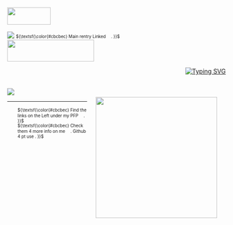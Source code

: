 ### <img src="https://64.media.tumblr.com/7c333644970e8373c76b638d2976b08d/aa5152a2802fa65b-02/s400x600/f955e8e7da93144fdee75bfb82553fb909167bd0.pnj" width="100" height="40" >

![](https://komarev.com/ghpvc/?username=showtimefixer&color=cbcbec) 
<sub><sup> ${\textsf{\color{#cbcbec} Main rentry Linked 　. }}$ </sup></sub>  
<img src="https://64.media.tumblr.com/aab8b19ae11fc2e26246c1d9001da2c6/aa5152a2802fa65b-76/s1280x1920/c186c1f0a03b032688c49893af1e3e201361935a.gifv" width="200" height="50">
<p align="right">
  <a href="https://git.io/typing-svg"><img src="https://readme-typing-svg.demolab.com?font=Zen+Kurenaido&weight=500&size=19&duration=800&pause=700&color=CDD8F6&center=true&vCenter=true&width=435&lines=%E6%B2%88%E3%82%81+;%E6%B2%88%E3%82%81+;%E9%80%99%E3%81%84%E4%B8%8A%E3%81%8C%E3%82%8C%E3%81%AA%E3%81%84%E3%81%BB%E3%81%A9%E3%81%BE%E3%81%A7" alt="Typing SVG" /></a> <br><br>
  
<p align="left">
  <img src=https://spotify-github-profile.kittinanx.com/api/view.svg?uid=sunshinepie0524&cover_image=true&theme=novatorem&show_offline=false&background_color=121212&interchange=false&bar_color=cbb3db&bar_color_cover=false)>
  <img src="https://64.media.tumblr.com/bc6cdca09942d2f13165e6e1cbd3509e/f2e7c8f89c5304da-65/s1280x1920/9c46884aeb017e897323a9cdf736cb58891cdacb.pnj" width="280" height="280"  width="50%" align="right" style="margin: 20px;">
  <br>
  <hr>
</p>

<p align="left">
  <ul>
    <sub><sup> ${\textsf{\color{#cbcbec} Find the links on the Left under my PFP 　. }}$ </sup></sub>   <br/>
    <sub><sup> ${\textsf{\color{#cbcbec} Check them 4 more info on me 　. Github 4 pt use  . }}$ </sup></sub>   
  </ul>
</p>

